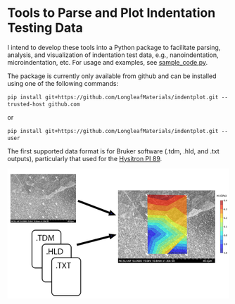 # Tools to Parse and Plot Indentation Testing Data
I intend to develop these tools into a Python package to facilitate parsing, analysis, and visualization of indentation test data, e.g., nanoindentation, microindentation, etc. For usage and examples, see [sample_code.py](https://github.com/LongleafMaterials/indentplot/blob/main/examples/sample_code.py).

The package is currently only available from github and can be installed using one of the following commands:
```
pip install git+https://github.com/LongleafMaterials/indentplot.git --trusted-host github.com
```
or
```
pip install git+https://github.com/LongleafMaterials/indentplot.git --user
```

The first supported data format is for Bruker software (.tdm, .hld, and .txt outputs), particularly that used for the [Hysitron PI 89](https://www.bruker.com/en/products-and-solutions/test-and-measurement/nanomechanical-instruments-for-sem-tem/hysitron-pi-89-sem-picoindenter.html).

![](/assets/readme_img1.png)
